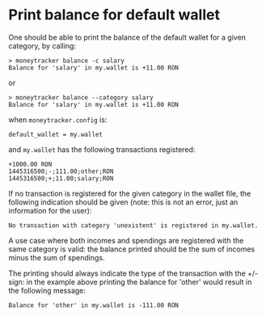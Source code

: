 Print balance for default wallet
================================

One should be able to print the balance of the default wallet for a given
category, by calling:

```
> moneytracker balance -c salary
Balance for 'salary' in my.wallet is +11.00 RON
```

or

```
> moneytracker balance --category salary
Balance for 'salary' in my.wallet is +11.00 RON
```

when `moneytracker.config` is:

```
default_wallet = my.wallet

```

and `my.wallet` has the following transactions registered:

```
+1000.00 RON
1445316500;-;111.00;other;RON
1445316500;+;11.00;salary;RON

```

If no transaction is registered for the given category in the wallet file, the
following indication should be given (note: this is not an error, just an
information for the user):

```
No transaction with category 'unexistent' is registered in my.wallet.
```

A use case where both incomes and spendings are registered with the same
category is valid: the balance printed should be the sum of incomes minus the
sum of spendings.

The printing should always indicate the type of the transaction with the +/-
sign: in the example above printing the balance for 'other' would result in the
following message:

```
Balance for 'other' in my.wallet is -111.00 RON
```
